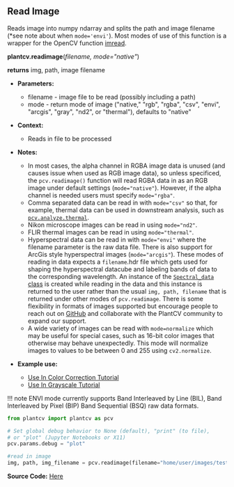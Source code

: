 ## Read Image

Reads image into numpy ndarray and splits the path and image filename (*see note about when `mode='envi'`). Most modes of use of this function is a wrapper for the OpenCV function [imread](http://docs.opencv.org/modules/highgui/doc/reading_and_writing_images_and_video.html).

**plantcv.readimage**(*filename, mode="native"*)

**returns** img, path, image filename

- **Parameters:**
    - filename - image file to be read (possibly including a path)
    - mode     - return mode of image ("native," "rgb", "rgba", "csv", "envi", "arcgis", "gray", "nd2", or "thermal"), defaults to "native"
    
- **Context:**
    - Reads in file to be processed
- **Notes:**
    - In most cases, the alpha channel in RGBA image data is unused (and causes issue when used as RGB image data),
    so unless specificed, the `pcv.readimage()` function will read RGBA data in as an RGB image under
    default settings (`mode="native"`). However, if the alpha channel is needed users must specify `mode="rgba"`. 
    - Comma separated data can be read in with `mode="csv"` so that, for example, thermal data can 
    be used in downstream analysis, such as [`pcv.analyze.thermal`](analyze_thermal.md).
    - Nikon microscope images can be read in using `mode="nd2"`.
    - FLIR thermal images can be read in using `mode="thermal"`. 
    - Hyperspectral data can be read in with `mode="envi"` where the filename parameter is the raw data file. There is also support for 
    ArcGis style hyperspectral images (`mode="arcgis"`). These modes of 
    reading in data expects a `filename`.hdr file which gets used for shaping the hyperspectral datacube and labeling bands of data
    to the corresponding wavelength. An instance of the [`Spectral_data` class](Spectral_data.md) is created while reading in the data and this instance 
    is returned to the user rather than the usual `img, path, filename` that is returned under other modes of `pcv.readimage`. There is some flexibility 
    in formats of images supported but encourage people to reach out on [GitHub](https://github.com/danforthcenter/plantcv/issues) and collaborate with the
    PlantCV community to expand our support.
	- A wide variety of images can be read with `mode=normalize` which may be useful for special cases, such as 16-bit color images that otherwise may behave unexpectedly. This mode will normalize images to values to be between 0 and 255 using `cv2.normalize`.
- **Example use:**
    - [Use In Color Correction Tutorial](https://plantcv.org/tutorials/color-correction) 
    - [Use In Grayscale Tutorial](https://plantcv.org/tutorials/grayscale)

!!! note
  ENVI mode currently supports Band Interleaved by Line (BIL), Band Interleaved by Pixel (BIP) Band Sequential (BSQ) raw data formats.

```python
from plantcv import plantcv as pcv      

# Set global debug behavior to None (default), "print" (to file), 
# or "plot" (Jupyter Notebooks or X11)
pcv.params.debug = "plot"

#read in image
img, path, img_filename = pcv.readimage(filename="home/user/images/test-image.png", mode="native")

```

**Source Code:** [Here](https://github.com/danforthcenter/plantcv/blob/main/plantcv/plantcv/readimage.py)
